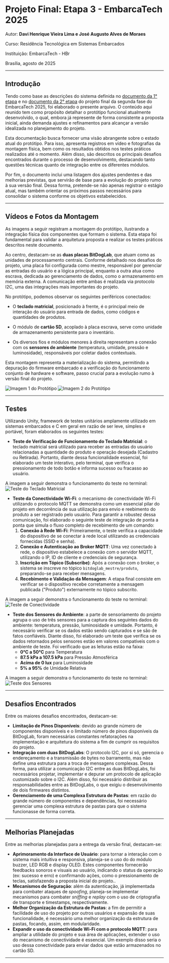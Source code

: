 # Projeto Final: Etapa 3 - EmbarcaTech 2025

Autor: **Davi Henrique Vieira Lima e José Augusto Alves de Moraes**

Curso: Residência Tecnológica em Sistemas Embarcados

Instituição: EmbarcaTech - HBr

Brasília, agosto de 2025

---

## **Introdução**
Tendo como base as descrições do sistema definida no [documento da 1° etapa](<../Etapa 1/README.md>) e no [documento da 2° etapa](<../Etapa 2/README.md>) do projeto final da segunda fase do EmbarcaTech 2025, foi elaborado o presente arquivo. O conteúdo aqui reunido tem como propósito detalhar o protótipo funcional atualmente desenvolvido, o qual, embora já represente de forma consistente a proposta inicial, ainda demanda ajustes e refinamentos para alcançar a versão idealizada no planejamento do projeto. 

Esta documentação busca fornecer uma visão abrangente sobre o estado atual do protótipo. Para isso, apresenta registros em vídeo e fotografias da montagem física, bem como os resultados obtidos nos testes práticos realizados até o momento. Além disso, são descritos os principais desafios encontrados durante o processo de desenvolvimento, destacando tanto questões técnicas quanto de integração entre os diferentes módulos.

Por fim, o documento inclui uma listagem dos ajustes pendentes e das melhorias previstas, que servirão de base para a evolução do projeto rumo à sua versão final. Dessa forma, pretende-se não apenas registrar o estágio atual, mas também orientar os próximos passos necessários para consolidar o sistema conforme os objetivos estabelecidos.

---

## **Vídeos e Fotos da Montagem**
As imagens a seguir registram a montagem do protótipo, ilustrando a integração física dos componentes que formam o sistema. Esta etapa foi fundamental para validar a arquitetura proposta e realizar os testes práticos descritos neste documento.

Ao centro, destacam-se as **duas placas BitDogLab**, que atuam como as unidades de processamento centrais. Conforme detalhado nos desafios do projeto, uma placa foi configurada como mestre, responsável por gerenciar as entradas do usuário e a lógica principal, enquanto a outra atua como escrava, dedicada ao gerenciamento de dados, como o armazenamento em memória externa. A comunicação entre ambas é realizada via protocolo I2C, uma das integrações mais importantes do projeto.

No protótipo, podemos observar os seguintes periféricos conectados:

* O **teclado matricial**, posicionado à frente, é o principal meio de interação do usuário para entrada de dados, como códigos e quantidades de produtos.

* O módulo de **cartão SD**, acoplado à placa escrava, serve como unidade de armazenamento persistente para o inventário.

* Os diversos fios e módulos menores à direita representam a conexão com os **sensores de ambiente** (temperatura, umidade, pressão e luminosidade), responsáveis por coletar dados contextuais.

Esta montagem representa a materialização do sistema, permitindo a depuração do firmware embarcado e a verificação do funcionamento conjunto de hardware e software, passo crucial para a evolução rumo à versão final do projeto.

![Imagem 1 do Protótipo](./imgs/imagem_1_prototipo.jpeg)
![Imagem 2 do Protótipo](./imgs/imagem_2_prototipo.jpeg)

---

## **Testes**
Utilizando Unity, framework de testes unitários amplamente utilizado em sistemas embarcados e C em geral em razão de ser leve, simples e portável, foram elaborados os seguintes testes:
* **Teste de Verificação de Funcionamento do Teclado Matricial**: o teclado matricial será utilizado para receber as entradas do usuário relacionadas a quantidade do produto e operação desejada (Cadastro ou Retirada). Portanto, diante dessa funcionalidade essencial, foi elaborado um teste interativo, pelo terminal, que verifica o pressionamento de todo botão e informa sucesso ou fracasso ao usuário.

A imagem a seguir demonstra o funcionamento do teste no terminal:
![Teste do Teclado Matricial](./imgs/teste_keyboard.png)

* **Teste da Conectividade Wi-Fi**: o mecanismo de conectividade Wi-Fi utilizando o protocolo MQTT se demonstra como um essencial pilar do projeto em decorrência de sua utilização para envio e reebimento do produto a ser registrado pelo usuário. Para garantir a robustez dessa comunicação, foi elaborado o seguinte teste de integração de ponta a ponta que simula o fluxo completo de recebimento de um comando:
    1. **Conexão à Rede Wi-Fi**: Primeiramente, o teste verifica a capacidade do dispositivo de se conectar à rede local utilizando as credenciais fornecidas (SSID e senha).
    2. **Conexão e Autenticação ao Broker MQTT**: Uma vez conectado à rede, o dispositivo estabelece a conexão com o servidor MQTT, utilizando o IP, ID de cliente e credenciais de segurança.
    3. **Inscrição em Tópico (Subscribe)**: Após a conexão com o broker, o sistema se inscreve no tópico `bitdoglab_mestre/produto`, preparando-se para receber mensagens.
    4. **Recebimento e Validação da Mensagem**: A etapa final consiste em verificar se o dispositivo recebe corretamente a mensagem publicada ("Produto") externamente no tópico subscrito.

A imagem a seguir demonstra o funcionamento do teste no terminal:
![Teste de Conectividade](./imgs/teste_wifi_mqtt.png)

* **Teste dos Sensores do Ambiente**: a parte de sensoriamento do projeto agrupa o uso de três sensores para a captura dos seguintes dados do ambiente: temperatura, pressão, luminosidade e umidade. Portanto, é necessário verificar se os dados estão sendo capturados e se são de fatos confiáveis. Diante disso, foi elaborado um teste que verifica se os dados retornados pelos sensores estão em valores compatíveis com o ambiente de teste. Foi verificado que as leituras estão na faixa:
    - **0°C a 50°C** para Temperatura
    - **87.5 kPa a 107.5 kPa** para Pressão Atmosférica
    - **Acima de 0 lux** para Luminosidade
    - **5% a 95%** de Umidade Relativa

A imagem a seguir demonstra o funcionamento do teste no terminal:
![Teste dos Sensores](./imgs/teste_sensors.png)

---

## **Desafios Encontrados**
Entre os maiores desafios encontrados, destacam-se:
* **Limitação de Pinos Disponíveis**: devido ao grande número de componentes disponíveis e o limitado número de pinos disponíveis da BitDogLab, foram necessárias constantes refatorações na implementação e arquitetura do sistema a fim de cumprir os requisitos do projeto.
* **Integração com duas BitDogLabs**: O protocolo I2C, por si só, gerencia o endereçamento e a transmissão de bytes no barramento, mas não define uma estrutura para a troca de mensagens complexas. Dessa forma, para utilizar a comunicação I2C entre as duas BitDogLabs, foi necessários projetar, implementar e depurar um protocolo de aplicação customizado sobre o I2C. Além disso, foi necessário distribuir as responsabilidades entre as BitDogLabs, o que exigiu o desenvolvimento de dois firmwares distintos.
* **Gerenciamento de uma Complexa Estrutura de Pastas**: em razão do grande número de componentes e dependências, foi necessário gerenciar uma complexa estrutura de pastas para que o sistema funcionasse de forma correta.

---

## **Melhorias Planejadas**
Entre as melhorias planejadas para a entrega da versão final, destacam-se:
* **Aprimoramento da Interface de Usuário**: para tornar a interação com o sistema mais intuitiva e responsiva, planeja-se o uso do do módulo buzzer, LED RGB e display OLED. Estes componentes fornecerão feedbacks sonoros e visuais ao usuário, indicando o status da operação (ex: sucesso e erro) e confirmando ações, como o pressionamento de teclas, satisfazendo a proposta inicial do projeto..
* **Mecanismos de Seguração**: além da autenticação, já implementada para combater ataques de *spoofing*, planeja-se implementar mecanismos para combater *sniffing* e *replay* com o uso de criptografia de transporte e timestamps, respectivamente.
* **Melhor Organização da Estrutura de Pastas**: a fim de permitir a facilidade de uso do projeto por outros usuários e expansão de suas funcionalidade, é necessário uma melhor organização da estrutura de pastas, focando, assim, em modularidade.
* **Expandir o uso da conectividade Wi-Fi com o protocolo MQTT**: para ampliar a utilidade do projeto e sua área de aplicações, extender o uso do mecanismo de conectividade é essencial. Um exemplo disso seria o uso dessa conectividade para enviar dados que estão armazenados no cartão SD.

---